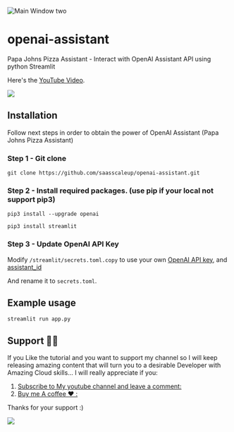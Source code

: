 ![Main Window two](https://github.com/saasscaleup/openai-assistant/blob/master/welcome_to_papa_johns.png?raw=true)

# openai-assistant

Papa Johns Pizza Assistant - Interact with OpenAI Assistant API using python Streamlit

Here's the [YouTube Video](https://youtu.be/ROsb_73EpzE).

<a href="https://www.buymeacoffee.com/scaleupsaas"><img src="https://img.buymeacoffee.com/button-api/?text=Buy me a coffee&emoji=&slug=scaleupsaas&button_colour=BD5FFF&font_colour=ffffff&font_family=Cookie&outline_colour=000000&coffee_colour=FFDD00" /></a>

## Installation

Follow next steps in order to obtain the power of OpenAI Assistant (Papa Johns Pizza Assistant)

### Step 1 - Git clone

```
git clone https://github.com/saasscaleup/openai-assistant.git
```

### Step 2 - Install required packages. (use pip if your local not support pip3)

```
pip3 install --upgrade openai
```

```
pip3 install streamlit
```

### Step 3 - Update OpenAI API Key

Modify `/streamlit/secrets.toml.copy` to use your own [OpenAI API key](https://platform.openai.com/account/api-keys), and [assistant_id](https://platform.openai.com/assistants)

And rename it to `secrets.toml`.

## Example usage

```
streamlit run app.py
```

## Support 🙏😃

If you Like the tutorial and you want to support my channel so I will keep releasing amazing content that will turn you to a desirable Developer with Amazing Cloud skills... I will really appreciate if you:

1.  [Subscribe to My youtube channel and leave a comment:](http://www.youtube.com/@ScaleUpSaaS?sub_confirmation=1)
2.  [Buy me A coffee ❤️ :](https://www.buymeacoffee.com/scaleupsaas)

Thanks for your support :)

<a href="https://www.buymeacoffee.com/scaleupsaas"><img src="https://img.buymeacoffee.com/button-api/?text=Buy me a coffee&emoji=&slug=scaleupsaas&button_colour=FFDD00&font_colour=000000&font_family=Cookie&outline_colour=000000&coffee_colour=ffffff" /></a>
